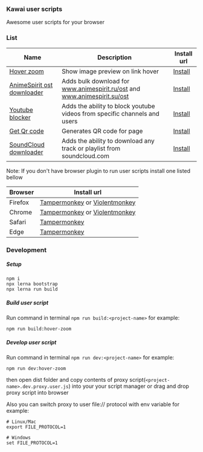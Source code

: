 ### Kawai user scripts

Awesome user scripts for your browser

### List

| Name | Description | Install url | 
|------|-------------|-------------|
| [Hover zoom](./projects/hover-zoom#readme) | Show image preview on link hover | [Install](./dist/hover-zoom.user.js?raw=true) |
| [AnimeSpirit ost downloader](./projects/animespirit-ost-downloader#readme) | Adds bulk download for www.animespirit.ru/ost and www.animespirit.su/ost | [Install](./dist/animespirit-ost-downloader.user.js?raw=true) |
| [Youtube blocker](./projects/youtube-blocker#readme) | Adds the ability to block youtube videos from specific channels and users | [Install](./dist/youtube-blocker.user.js?raw=true) |
| [Get Qr code](./projects/get-qrcode#readme) | Generates QR code for page | [Install](./dist/get-qrcode.user.js?raw=true) |
| [SoundCloud downloader](./projects/soundcloud-downloader#readme) | Adds the ability to download any track or playlist from soundcloud.com | [Install](./dist/soundcloud-downloader.user.js?raw=true) |

Note: If you don't have browser plugin to run user scripts install one listed bellow

| Browser | Install url |
|---------|-------------|
| Firefox | [Tampermonkey](https://addons.mozilla.org/ru/firefox/addon/tampermonkey/) or [Violentmonkey](https://addons.mozilla.org/en-US/firefox/addon/violentmonkey/) |
| Chrome  | [Tampermonkey](https://chrome.google.com/webstore/detail/tampermonkey/dhdgffkkebhmkfjojejmpbldmpobfkfo) or [Violentmonkey](https://chrome.google.com/webstore/detail/violentmonkey/jinjaccalgkegednnccohejagnlnfdag) |
| Safari  | [Tampermonkey](https://www.tampermonkey.net/?ext=dhdg&browser=safari) |
| Edge    | [Tampermonkey](https://www.microsoft.com/uk-ua/p/tampermonkey/9nblggh5162s) |

### Development

##### Setup
```shell script
npm i
npx lerna bootstrap
npx lerna run build
```

##### Build user script

Run command in terminal `npm run build:<project-name>` for example:

```shell script
npm run build:hover-zoom
```

##### Develop user script

Run command in terminal `npm run dev:<project-name>` for example:

```shell script
npm run dev:hover-zoom
```

then open dist folder and copy contents of proxy script(`<project-name>.dev.proxy.user.js`)
into your your script manager or drag and drop proxy script into browser

Also you can switch proxy to user file:// protocol with env variable for example:
```shell script
# Linux/Mac
export FILE_PROTOCOL=1

# Windows
set FILE_PROTOCOL=1
```  
